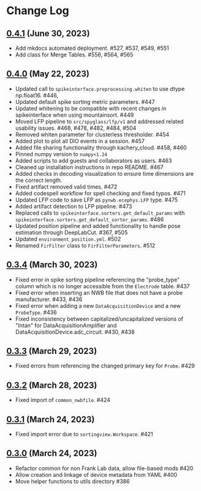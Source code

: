 # Change Log

## [0.4.1] (June 30, 2023)

- Add mkdocs automated deployment. #527, #537, #549, #551
- Add class for Merge Tables. #556, #564, #565

## [0.4.0] (May 22, 2023)

- Updated call to `spikeinterface.preprocessing.whiten` to use dtype np.float16.
  #446,
- Updated default spike sorting metric parameters. #447
- Updated whitening to be compatible with recent changes in spikeinterface when
  using mountainsort. #449
- Moved LFP pipeline to `src/spyglass/lfp/v1` and addressed related usability
  issues. #468, #478, #482, #484, #504
- Removed whiten parameter for clusterless thresholder. #454
- Added plot to plot all DIO events in a session. #457
- Added file sharing functionality through kachery_cloud. #458, #460
- Pinned numpy version to `numpy<1.24`
- Added scripts to add guests and collaborators as users. #463
- Cleaned up installation instructions in repo README. #467
- Added checks in decoding visualization to ensure time dimensions are the
  correct length.
- Fixed artifact removed valid times. #472
- Added codespell workflow for spell checking and fixed typos. #471
- Updated LFP code to save LFP as `pynwb.ecephys.LFP` type. #475
- Added artifact detection to LFP pipeline. #473
- Replaced calls to `spikeinterface.sorters.get_default_params` with
  `spikeinterface.sorters.get_default_sorter_params`. #486
- Updated position pipeline and added functionality to handle pose estimation
  through DeepLabCut. #367, #505
- Updated `environment_position.yml`. #502
- Renamed `FirFilter` class to `FirFilterParameters`. #512

## [0.3.4] (March 30, 2023)

- Fixed error in spike sorting pipeline referencing the "probe_type" column
  which is no longer accessible from the `Electrode` table. #437
- Fixed error when inserting an NWB file that does not have a probe
  manufacturer. #433, #436
- Fixed error when adding a new `DataAcquisitionDevice` and a new `ProbeType`.
  #436
- Fixed inconsistency between capitalized/uncapitalized versions of "Intan" for
  DataAcquisitionAmplifier and DataAcquisitionDevice.adc_circuit. #430, #438

## [0.3.3] (March 29, 2023)

- Fixed errors from referencing the changed primary key for `Probe`. #429

## [0.3.2] (March 28, 2023)

- Fixed import of `common_nwbfile`. #424

## [0.3.1] (March 24, 2023)

- Fixed import error due to `sortingview.Workspace`. #421

## [0.3.0] (March 24, 2023)

- Refactor common for non Frank Lab data, allow file-based mods #420
- Allow creation and linkage of device metadata from YAML #400
- Move helper functions to utils directory #386

[0.4.1]: https://github.com/LorenFrankLab/spyglass/releases/tag/0.4.1
[0.4.0]: https://github.com/LorenFrankLab/spyglass/releases/tag/0.4.0
[0.3.4]: https://github.com/LorenFrankLab/spyglass/releases/tag/0.3.4
[0.3.3]: https://github.com/LorenFrankLab/spyglass/releases/tag/0.3.3
[0.3.2]: https://github.com/LorenFrankLab/spyglass/releases/tag/0.3.2
[0.3.1]: https://github.com/LorenFrankLab/spyglass/releases/tag/0.3.1
[0.3.0]: https://github.com/LorenFrankLab/spyglass/releases/tag/0.3.0
